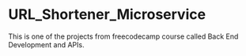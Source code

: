# URL_Shortener_Microservice
This is one of the projects from freecodecamp course called Back End Development and APIs.

